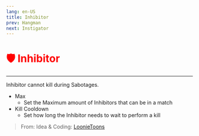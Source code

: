 ```yaml
---
lang: en-US
title: Inhibitor
prev: Hangman
next: Instigator
---
```


# <font color=red>🛡️ <b>Inhibitor</b></font> <Badge text="Killing" type="tip" vertical="middle"/>
---

Inhibitor cannot kill during Sabotages.
* Max
  * Set the Maximum amount of Inhibitors that can be in a match
* Kill Cooldown
  * Set how long the Inhibitor needs to wait to perform a kill

> From: Idea & Coding: [LoonieToons](https://github.com/Loonie-Toons)